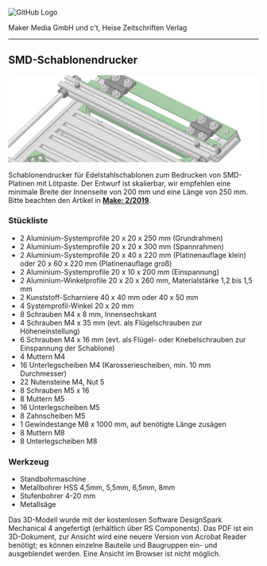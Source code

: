 ![GitHub Logo](http://www.heise.de/make/icons/make_logo.png)

Maker Media GmbH und c't, Heise Zeitschriften Verlag

***

## SMD-Schablonendrucker

![Picture](https://github.com/MakeMagazinDE/Schablonendrucker/blob/master/aufm.png)

Schablonendrucker für Edelstahlschablonen zum Bedrucken von SMD-Platinen mit Lötpaste. Der Entwurf ist skalierbar, wir empfehlen eine minimale Breite der Innenseite von 200 mm und eine Länge von 250 mm. Bitte beachten den Artikel in **[Make: 2/2019](https://shop.heise.de/katalog/make-2-2019)**.

### Stückliste

- 2 Aluminium-Systemprofile 20 x 20 x 250 mm (Grundrahmen)
- 2 Aluminium-Systemprofile 20 x 20 x 300 mm (Spannrahmen)
- 2 Aluminium-Systemprofile 20 x 40 x 220 mm (Platinenauflage klein) oder 20 x 60 x 220 mm (Platinenauflage groß)
- 2 Aluminium-Systemprofile 20 x 10 x 200 mm (Einspannung)
- 2 Aluminium-Winkelprofile 20 x 20 x 260 mm, Materialstärke 1,2 bis 1,5 mm
- 2 Kunststoff-Scharniere 40 x 40 mm oder 40 x 50 mm
- 4 Systemprofil-Winkel 20 x 20 mm
- 8 Schrauben M4 x 8 mm, Innensechskant
- 4 Schrauben M4 x 35 mm (evt. als Flügelschrauben zur Höheneinstellung)
- 6 Schrauben M4 x 16 mm (evt. als Flügel- oder Knebelschrauben zur Einspannung der Schablone)
- 4 Muttern M4 
- 16 Unterlegscheiben M4 (Karosseriescheiben, min. 10 mm Durchmesser)
- 22 Nutensteine M4, Nut 5
- 8 Schrauben M5 x 16
- 8 Muttern M5
- 16 Unterlegscheiben M5
- 8 Zahnscheiben M5
- 1 Gewindestange M8 x 1000 mm, auf benötigte Länge zusägen
- 8 Muttern M8
- 8 Unterlegscheiben M8

### Werkzeug
- Standbohrmaschine
- Metallbohrer HSS 4,5mm, 5,5mm, 6,5mm, 8mm
- Stufenbohrer 4-20 mm
- Metallsäge

Das 3D-Modell wurde mit der kostenlosen Software DesignSpark Mechanical 4 angefertigt (erhältlich über RS Components). Das PDF ist ein 3D-Dokument, zur Ansicht wird eine neuere Version von Acrobat Reader benötigt; es können einzelne Bauteile und Baugruppen ein- und ausgeblendet werden. Eine Ansicht im Browser ist nicht möglich.

